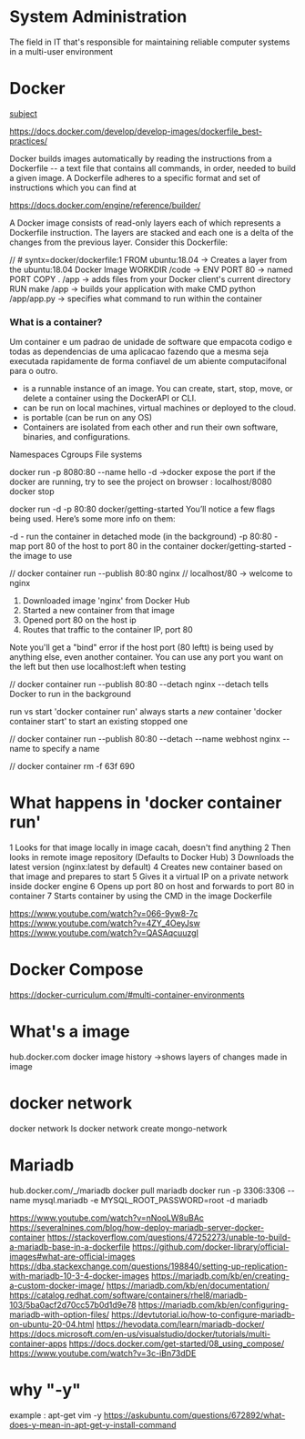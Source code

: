 # System Administration
The field in IT that's responsible for maintaining reliable
computer systems in a multi-user environment

# Docker 
<a href="Inception/img/docker_1.png"> subject </a>

https://docs.docker.com/develop/develop-images/dockerfile_best-practices/

Docker builds images automatically by reading the instructions from a 
Dockerfile -- a text file that contains all commands, in order, 
needed to build a given image. A Dockerfile adheres to a specific 
format and set of instructions which you can find at

https://docs.docker.com/engine/reference/builder/

A Docker image consists of read-only layers each of which represents 
a Dockerfile instruction. The layers are stacked and each one is
a delta of the changes from the previous layer. Consider this Dockerfile:

// # syntx=docker/dockerfile:1
FROM ubuntu:18.04 -> Creates a layer from the ubuntu:18.04 Docker Image
WORKDIR /code -> 
ENV PORT 80  ->  named PORT
COPY . /app -> adds files from your Docker client's current directory
RUN  make /app -> builds your application with make
CMD python /app/app.py -> specifies what command to run within the container

<h3>What is a container?</h3>
Um container e um padrao de unidade de software que empacota codigo e todas
as dependencias de uma aplicacao fazendo que a mesma seja executada rapidamente 
de forma confiavel de um abiente computacifonal para o outro.
<ul>
    <li>
        is a runnable instance of an image. You can create, start, stop, move, 
        or delete a container using the DockerAPI or CLI.
    </li>
    <li>
        can be run on local machines, virtual machines or deployed to the cloud.
    </li>
    <li>
       is portable (can be run on any OS)
    </li>
    <li>
       Containers are isolated from each other and run their own software, 
       binaries, and configurations.
    </li>
</ul>
Namespaces
Cgroups
File systems


docker run -p 8080:80 --name hello -d <name of image>  ->docker expose the port 
if the docker are running, try to see the project on browser :
localhost/8080
docker stop

docker run -d -p 80:80 docker/getting-started
You’ll notice a few flags being used. Here’s some more info on them:

-d - run the container in detached mode (in the background)
-p 80:80 - map port 80 of the host to port 80 in the container
docker/getting-started - the image to use

// docker container run --publish 80:80 nginx
// localhost/80 -> welcome to nginx

1. Downloaded image 'nginx' from Docker Hub
2. Started a new container from that image
3. Opened port 80 on the host ip
4. Routes that traffic to the container IP, port 80

Note
you'll get a "bind" error if the host port (80 leftt) is being used by anything
else, even another container.
You can use any port you want on the left but then use localhost:left when testing


// docker container run --publish 80:80 --detach nginx
--detach tells Docker to run in the background

run vs start
'docker container run' always starts a *new* container
'docker container start' to start an existing stopped one

// docker container run --publish 80:80 --detach --name webhost nginx
--name to specify a name

// docker container rm -f 63f 690

# What happens in 'docker container run'

1 Looks for that image locally in image cacah, doesn't find anything
2 Then looks in remote image repository (Defaults to Docker Hub)
3 Downloads the latest version (nginx:latest by default)
4 Creates new container based on that image and prepares to start
5 Gives it a virtual IP on a private network inside docker engine
6 Opens up port 80 on host and forwards to port 80 in container
7 Starts container by using the CMD in the image Dockerfile


https://www.youtube.com/watch?v=066-9yw8-7c
https://www.youtube.com/watch?v=4ZY_4OeyJsw
https://www.youtube.com/watch?v=QASAqcuuzgI

# Docker Compose
https://docker-curriculum.com/#multi-container-environments

# What's a image
hub.docker.com
docker image history ->shows layers of changes made in image

# docker network
docker network ls
docker network create mongo-network

# Mariadb
hub.docker.com/_/mariadb
docker pull mariadb
docker run -p 3306:3306 --name mysql.mariadb -e MYSQL_ROOT_PASSWORD=root -d mariadb

https://www.youtube.com/watch?v=nNooLW8uBAc
https://severalnines.com/blog/how-deploy-mariadb-server-docker-container
https://stackoverflow.com/questions/47252273/unable-to-build-a-mariadb-base-in-a-dockerfile
https://github.com/docker-library/official-images#what-are-official-images
https://dba.stackexchange.com/questions/198840/setting-up-replication-with-mariadb-10-3-4-docker-images
https://mariadb.com/kb/en/creating-a-custom-docker-image/
https://mariadb.com/kb/en/documentation/
https://catalog.redhat.com/software/containers/rhel8/mariadb-103/5ba0acf2d70cc57b0d1d9e78
https://mariadb.com/kb/en/configuring-mariadb-with-option-files/
https://devtutorial.io/how-to-configure-mariadb-on-ubuntu-20-04.html
https://hevodata.com/learn/mariadb-docker/
https://docs.microsoft.com/en-us/visualstudio/docker/tutorials/multi-container-apps
https://docs.docker.com/get-started/08_using_compose/
https://www.youtube.com/watch?v=3c-iBn73dDE

# why "-y"
example :
apt-get vim -y
https://askubuntu.com/questions/672892/what-does-y-mean-in-apt-get-y-install-command

